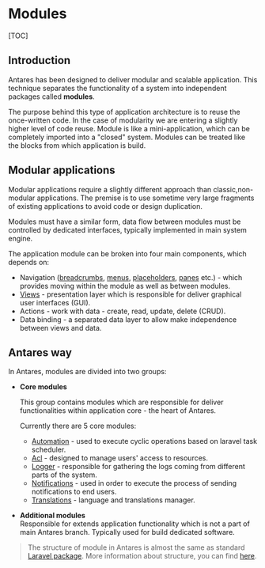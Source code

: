 # Modules  

[TOC]

## Introduction

Antares has been designed to deliver modular and scalable application. 
This technique separates the functionality of a system into independent packages called **modules**. 

The purpose behind this type of application architecture is to reuse the once-written code. 
In the case of modularity we are entering a slightly higher level of code reuse.
Module is like a mini-application, which can be completely imported into a "closed" system.
Modules can be treated like the blocks from which application is build.

## Modular applications

Modular applications require a slightly different approach than classic,non-modular applications. 
The premise is to use sometime very large fragments of existing applications to avoid code or design duplication. 

Modules must have a similar form, data flow between modules must be controlled by dedicated interfaces, typically implemented in main system engine.

The application module can be broken into four main components, which depends on:

* Navigation ([breadcrumbs](../services/breadcrumbs.md), [menus](../modules_development/views.md#menus), [placeholders](../modules_development/views.md#placeholder), [panes](../modules_development/views.md#pane) etc.) - which provides moving within the module as well as between modules.
* [Views](../modules_development/views_and_ui_components.md) - presentation layer which is responsible for deliver graphical user interfaces (GUI).
* Actions - work with data - create, read, update, delete (CRUD).
* Data binding - a separated data layer to allow make independence between views and data.


## Antares way

In Antares, modules are divided into two groups:

 - **Core modules** 
    
    This group contains modules which are responsible for deliver functionalities within application core - the heart of Antares.
    
    Currently there are 5 core modules:
    
      - [Automation](../core_modules/automation.md) - used to execute cyclic operations based on laravel task scheduler.
      - [Acl](../core_modules/acl.md) - designed to manage users' access to resources.
      - [Logger](../core_modules/logger.md) - responsible for gathering the logs coming from different parts of the system.
      - [Notifications](../core_modules/notifications.md) - used in order to execute the process of sending notifications to end users.
      - [Translations](../core_modules/translations.md) - language and translations manager.
                   
 - **Additional modules**   
    Responsible for extends application functionality which is not a part of main Antares branch. 
    Typically used for build dedicated software. 


> The structure of module in Antares is almost the same as standard [Laravel package](https://laravel.com/docs/5.4/packages). 
  More information about structure, you can find [here](../modules_development/module_base.md).    
     